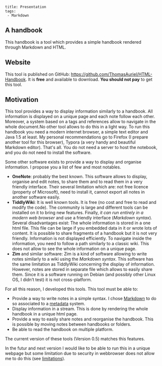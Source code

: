 ```
title: Presentation
tags:
 - Markdown
```

## A handbook
This handbook is a tool which provides a simple handbook rendered through Markdown and HTML.

## Website
This tool is published on GitHub: https://github.com/ThomasAuriel/HTML-Handbook. It is **free** and available to download. **You should not pay** to get this tool.

## Motivation
This tool provides a way to display information similarly to a handbook. All information is displayed on a unique page and each note follow each other. Moreover, a system based on a tags and references allow to navigate in the whole document.No other tool allows to do this in a light way. To run this handbook you need a modern internet browser, a simple text editor and Java 1.5 at least. My personal recommendations go to Firefox (I prepare another tool for this browser), Typora (a very handy and beautiful Markdown editor).  That's all. You do not need a server to host the notebook, and you do not need to install the software.

Some other software exists to provide a way to display and organise information. I propose you a list of few and most notables.
- **OneNote**: probably the best known. This software allows to display, organise and edit notes, to share them and to read them in a very friendly interface. Their several limitation which are: not free licence (property of Microsoft), need to install it, cannot export all notes in another software easily.
- **TiddlyWiki**: It is well known tools. It is free (no cost and free to read and modify the code). The community is large and different tools can be installed on it to bring new features. Finally, *it can run entirely in a modern web browser* and use a friendly interface (*Markdown syntax*). Several disadvantages exist: The whole information is stored in a one html file. This file can be large if you embedded data in it or wrote lots of content. It is possible to share fragments of a handbook but it is not very friendly. Information is not displayed efficiently. To navigate inside the information, you need to follow a path similarly to a classic wiki. This does not allow to see the whole information on a unique page.
- **Zim** and similar software: Zim is a kind of software allowing to write notes similarly to a wiki using the *Markdown syntax*. This software has the same limitation as TiddlyWiki concerning the display of information. However, notes are stored in separate file which allows to easily share them. Since it is a software running on Debian (and possibly other Linux OS, I didn’t test) it is not cross-platform.

For all this reason, I developed this tools.
This tool must be able to:
- Provide a way to write notes in a simple syntax. I chose [Markdown] to do so associated to a [metadata] system.
- Display information in a stream. This is done by rendering the whole handbook in a unique html page.
- Provide a way to easily share notes and reorganise the handbook. This is possible by moving notes between handbooks or folders.
- Be able to read the handbook on multiple platform.

The current version of these tools (Version 0.5) matches this features.

In the futur and next version I would like to be able to run this in a unique webpage but some limitation due to security in webbrowser does not allow me to do this (see [limitations]).

[Markdown]: #markdown
[metadata]: #metadata
[limitations]: #limitations
